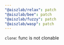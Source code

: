 ```yaml
---
"@aiszlab/relax": patch
"@aiszlab/bee": patch
"@aiszlab/fuzzy": patch
"@aiszlab/wasp": patch
---
```


`clone`: func is not clonable
